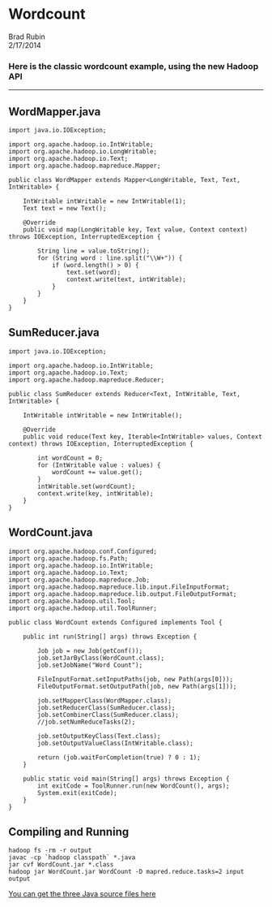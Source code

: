 # Wordcount

Brad Rubin  
2/17/2014

### Here is the classic wordcount example, using the new Hadoop API
---

## WordMapper.java

    import java.io.IOException;

    import org.apache.hadoop.io.IntWritable;
    import org.apache.hadoop.io.LongWritable;
    import org.apache.hadoop.io.Text;
    import org.apache.hadoop.mapreduce.Mapper;

    public class WordMapper extends Mapper<LongWritable, Text, Text, IntWritable> {

		IntWritable intWritable = new IntWritable(1);
		Text text = new Text();

		@Override
		public void map(LongWritable key, Text value, Context context) throws IOException, InterruptedException {

			String line = value.toString();
			for (String word : line.split("\\W+")) {
				if (word.length() > 0) {
					text.set(word);
					context.write(text, intWritable);
		   		}
	    	}
      	}
    }

## SumReducer.java
	import java.io.IOException;

	import org.apache.hadoop.io.IntWritable;
	import org.apache.hadoop.io.Text;
	import org.apache.hadoop.mapreduce.Reducer;

	public class SumReducer extends Reducer<Text, IntWritable, Text, IntWritable> {

		IntWritable intWritable = new IntWritable();

		@Override
		public void reduce(Text key, Iterable<IntWritable> values, Context context) throws IOException, InterruptedException {

			int wordCount = 0;
			for (IntWritable value : values) {
				wordCount += value.get();
			}
			intWritable.set(wordCount);
			context.write(key, intWritable);
		}
	}
## WordCount.java

	import org.apache.hadoop.conf.Configured;
	import org.apache.hadoop.fs.Path;
	import org.apache.hadoop.io.IntWritable;
	import org.apache.hadoop.io.Text;
	import org.apache.hadoop.mapreduce.Job;
	import org.apache.hadoop.mapreduce.lib.input.FileInputFormat;
	import org.apache.hadoop.mapreduce.lib.output.FileOutputFormat;
	import org.apache.hadoop.util.Tool;
	import org.apache.hadoop.util.ToolRunner;

	public class WordCount extends Configured implements Tool {

		public int run(String[] args) throws Exception {

			Job job = new Job(getConf());
			job.setJarByClass(WordCount.class);
			job.setJobName("Word Count");

			FileInputFormat.setInputPaths(job, new Path(args[0]));
			FileOutputFormat.setOutputPath(job, new Path(args[1]));

			job.setMapperClass(WordMapper.class);
			job.setReducerClass(SumReducer.class);
			job.setCombinerClass(SumReducer.class);
			//job.setNumReduceTasks(2);

			job.setOutputKeyClass(Text.class);
			job.setOutputValueClass(IntWritable.class);

			return (job.waitForCompletion(true) ? 0 : 1);
		}

		public static void main(String[] args) throws Exception {
			int exitCode = ToolRunner.run(new WordCount(), args);
			System.exit(exitCode);
		}
	}


## Compiling and Running

	hadoop fs -rm -r output	javac -cp `hadoop classpath` *.java	jar cvf WordCount.jar *.class	hadoop jar WordCount.jar WordCount -D mapred.reduce.tasks=2 input output	
[You can get the three Java source files here](https://github.com/CoE4BD/HadoopHowTo/blob/master/wordcount/)



	